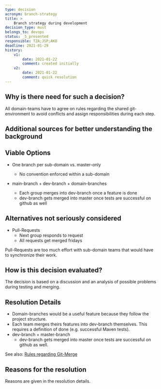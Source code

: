 ```yaml
---
type: decision
acronym: branch-strategy
title: >
    Branch strategy during development
decision_type: must
belongs_to: devops
status: _5_presented
responsible: TZA;JSP;AKO    
deadline: 2021-01-29
history:
    v1:
        date: 2021-01-22
        comment: created initially
    v2:
        date: 2021-01-22
        comment: quick resolution
---
```


## Why is there need for such a decision?

All domain-teams have to agree on rules regarding the shared git-environment to avoid conflicts
and assign responsibilities during each step.

## Additional sources for better understanding the background


## Viable Options

* One branch per sub-domain vs. master-only
    * No convention enforced within a sub-domain
         
* main-branch + dev-branch + domain-branches
    * Each group merges into dev-branch once a feature is done
    * dev-branch gets merged into master once tests are successful on github as well

## Alternatives not seriously considered

* Pull-Requests
    * Next group responds to request
    * All requests get merged fridays

Pull-Requests are too much effort with sub-domain teams that would have to synchronize their work.

## How is this decision evaluated?

The decision is based on a discussion and an analysis of possible problems during testing and merging. 
 
## Resolution Details

* Domain-branches would be a useful feature because they follow the project structure.
* Each team merges theirs features into dev-branch themselves. 
    This requires a definition of done (e.g. successful Maven tests).
* dev-branch + master-branch
    * dev-branch gets merged into master once tests are successful on github as well.

See also: [Rules regarding Git-Merge](./git-merge-rules)

## Reasons for the resolution

Reasons are given in the resolution details.

